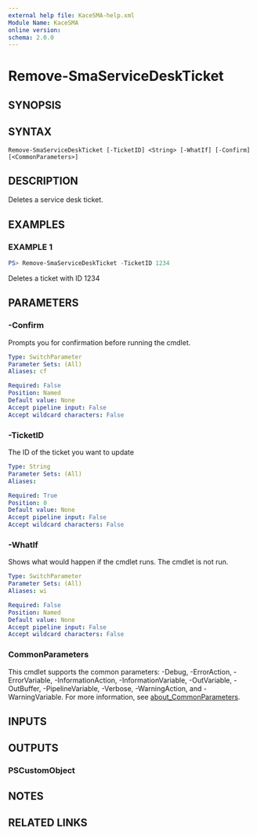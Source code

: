 ```yaml
---
external help file: KaceSMA-help.xml
Module Name: KaceSMA
online version:
schema: 2.0.0
---
```


# Remove-SmaServiceDeskTicket

## SYNOPSIS

## SYNTAX

```
Remove-SmaServiceDeskTicket [-TicketID] <String> [-WhatIf] [-Confirm] [<CommonParameters>]
```

## DESCRIPTION
Deletes a service desk ticket.

## EXAMPLES

### EXAMPLE 1
```powershell
PS> Remove-SmaServiceDeskTicket -TicketID 1234
```

Deletes a ticket with ID 1234

## PARAMETERS

### -Confirm
Prompts you for confirmation before running the cmdlet.

```yaml
Type: SwitchParameter
Parameter Sets: (All)
Aliases: cf

Required: False
Position: Named
Default value: None
Accept pipeline input: False
Accept wildcard characters: False
```

### -TicketID
The ID of the ticket you want to update

```yaml
Type: String
Parameter Sets: (All)
Aliases:

Required: True
Position: 0
Default value: None
Accept pipeline input: False
Accept wildcard characters: False
```

### -WhatIf
Shows what would happen if the cmdlet runs.
The cmdlet is not run.

```yaml
Type: SwitchParameter
Parameter Sets: (All)
Aliases: wi

Required: False
Position: Named
Default value: None
Accept pipeline input: False
Accept wildcard characters: False
```

### CommonParameters
This cmdlet supports the common parameters: -Debug, -ErrorAction, -ErrorVariable, -InformationAction, -InformationVariable, -OutVariable, -OutBuffer, -PipelineVariable, -Verbose, -WarningAction, and -WarningVariable. For more information, see [about_CommonParameters](http://go.microsoft.com/fwlink/?LinkID=113216).

## INPUTS

## OUTPUTS

### PSCustomObject
## NOTES

## RELATED LINKS

